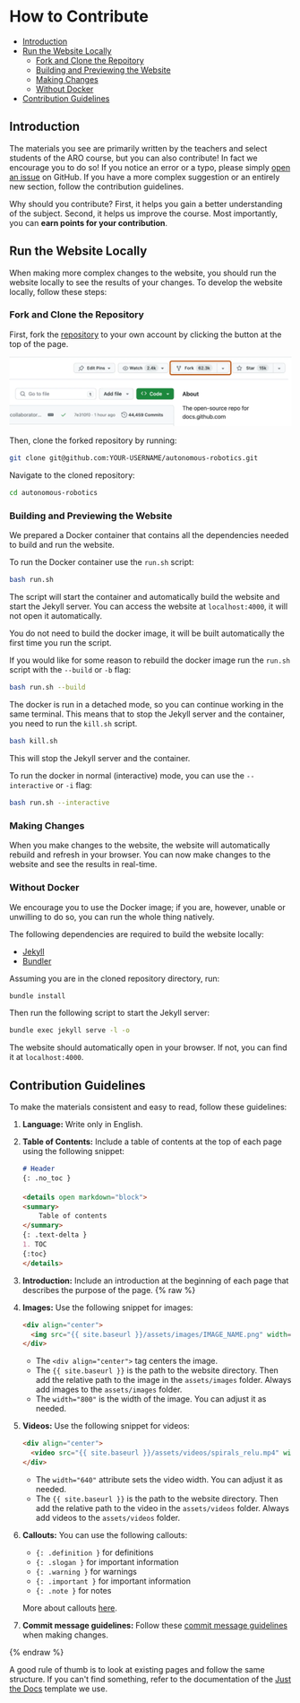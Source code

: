 # How to Contribute

- [Introduction](#introduction)
- [Run the Website Locally](#run-the-website-locally)
  - [Fork and Clone the Repoitory](#fork-and-clone-the-repository)
  - [Building and Previewing the Website](#building-and-previewing-the-website)
  - [Making Changes](#making-changes)
  - [Without Docker](#without-docker)
- [Contribution Guidelines](#contribution-guidelines)

## Introduction

The materials you see are primarily written by the teachers and select students of the ARO course, but you can also contribute! In fact we encourage you to do so! If you notice an error or a typo, please simply [open an issue](https://github.com/ctu-vras/autonomous-robotics/issues) on GitHub. If you have a more complex suggestion or an entirely new section, follow the contribution guidelines.

Why should you contribute? First, it helps you gain a better understanding of the subject. Second, it helps us improve the course. Most importantly, you can **earn points for your contribution**.

## Run the Website Locally

When making more complex changes to the website, you should run the website locally to see the results of your changes. To develop the website locally, follow these steps:

### Fork and Clone the Repository

First, fork the [repository](https://github.com/ctu-vras/autonomous-robotics) to your own account by clicking the button at the top of the page.

<div align="center">
    <img src="./assets/images/fork-button.webp" width="800">
</div>

Then, clone the forked repository by running:

```bash
git clone git@github.com:YOUR-USERNAME/autonomous-robotics.git
```

Navigate to the cloned repository:

```bash
cd autonomous-robotics
```

### Building and Previewing the Website

We prepared a Docker container that contains all the dependencies needed to build and run the website.

To run the Docker container use the `run.sh` script:

```bash
bash run.sh
```

The script will start the container and automatically build the website and start the Jekyll server. You can access the website at `localhost:4000`, it will not open it automatically.

You do not need to build the docker image, it will be built automatically the first time you run the script.

If you would like for some reason to rebuild the docker image run the `run.sh` script with the `--build` or `-b` flag:

```bash
bash run.sh --build
```

The docker is run in a detached mode, so you can continue working in the same terminal. This means that to stop the Jekyll server and the container, you need to run the `kill.sh` script.
  
```bash
bash kill.sh
```

This will stop the Jekyll server and the container.

To run the docker in normal (interactive) mode, you can use the `--interactive` or `-i` flag:

```bash
bash run.sh --interactive
```

### Making Changes

When you make changes to the website, the website will automatically rebuild and refresh in your browser. You can now make changes to the website and see the results in real-time.

### Without Docker

We encourage you to use the Docker image; if you are, however, unable or unwilling to do so, you can run the whole thing natively.

The following dependencies are required to build the website locally:

- [Jekyll](https://jekyllrb.com)
- [Bundler](https://bundler.io)

Assuming you are in the cloned repository directory, run:

```bash
bundle install
```

Then run the following script to start the Jekyll server:

```bash
bundle exec jekyll serve -l -o
```

The website should automatically open in your browser. If not, you can find it at `localhost:4000`.

## Contribution Guidelines

To make the materials consistent and easy to read, follow these guidelines:

1. **Language:** Write only in English.
2. **Table of Contents:** Include a table of contents at the top of each page using the following snippet:

    ```markdown
    # Header
    {: .no_toc }

    <details open markdown="block">
    <summary>
        Table of contents
    </summary>
    {: .text-delta }
    1. TOC
    {:toc}
    </details>
    ```

3. **Introduction:** Include an introduction at the beginning of each page that describes the purpose of the page.
{% raw %}
1. **Images:** Use the following snippet for images:

   ```markdown
   <div align="center">
     <img src="{{ site.baseurl }}/assets/images/IMAGE_NAME.png" width="800">
   </div>
   ```

    - The `<div align="center">` tag centers the image.
    - The `{{ site.baseurl }}` is the path to the website directory. Then add the relative path to the image in the `assets/images` folder. Always add images to the `assets/images` folder.
    - The `width="800"` is the width of the image. You can adjust it as needed.

2. **Videos:** Use the following snippet for videos:

   ```markdown
   <div align="center">
     <video src="{{ site.baseurl }}/assets/videos/spirals_relu.mp4" width="640" autoplay loop controls muted></video>
   </div>
   ```

    - The `width="640"` attribute sets the video width. You can adjust it as needed.
    - The `{{ site.baseurl }}` is the path to the website directory. Then add the relative path to the video in the `assets/videos` folder. Always add videos to the `assets/videos` folder.

6. **Callouts:** You can use the following callouts:
   - `{: .definition }` for definitions
   - `{: .slogan }` for important information
   - `{: .warning }` for warnings
   - `{: .important }` for important information
   - `{: .note }` for notes
  
   More about callouts [here](https://just-the-docs.com/docs/ui-components/callouts/).

7. **Commit message guidelines:** Follow these [commit message guidelines](https://gist.github.com/robertpainsi/b632364184e70900af4ab688decf6f53) when making changes.

{% endraw %}

A good rule of thumb is to look at existing pages and follow the same structure. If you can't find something, refer to the documentation of the [Just the Docs](https://just-the-docs.com/) template we use.
